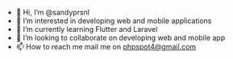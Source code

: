 - 👋 Hi, I’m @sandyprsnl
- 👀 I’m interested in developing web and mobile applications
- 🌱 I’m currently learning Flutter and Laravel
- 💞️ I’m looking to collaborate on developing web and mobile app
- 📫 How to reach me mail me on phpspot4@gmail.com

<!---
sandyprsnl/sandyprsnl is a ✨ special ✨ repository because its `README.md` (this file) appears on your GitHub profile.
You can click the Preview link to take a look at your changes.
--->
